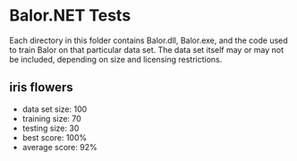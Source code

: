 # Balor.NET Tests
Each directory in this folder contains Balor.dll, Balor.exe, and the code used to train Balor on 
that particular data set. The data set itself may or may not be included, depending on size and 
licensing restrictions.

## iris flowers
 * data set size: 100
 * training size: 70
 * testing size: 30
 * best score: 100%
 * average score: 92%

